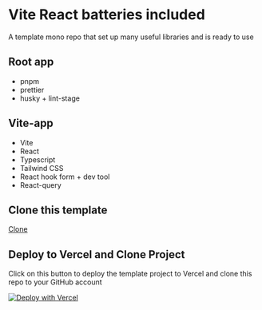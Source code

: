 # Vite React batteries included

A template mono repo that set up many useful libraries and is ready to use

## Root app

- pnpm
- prettier
- husky + lint-stage

## Vite-app

- Vite
- React
- Typescript
- Tailwind CSS
- React hook form + dev tool
- React-query

## Clone this template

[Clone](https://github.com/nhducit/vite-react-batteries-included/generate)

## Deploy to Vercel and Clone Project

Click on this button to deploy the template project to Vercel and clone this repo to your GitHub account

[![Deploy with Vercel](https://vercel.com/button)](https://vercel.com/new/clone?repository-url=https%3A%2F%2Fgithub.com%2Fnhducit%2Fvite-react-batteries-included)
